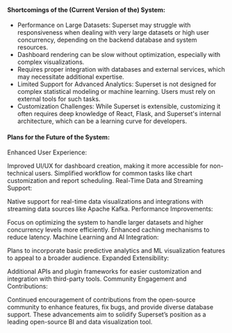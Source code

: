 #### Shortcomings of the (Current Version of the) System:

- Performance on Large Datasets: Superset may struggle with responsiveness when dealing with very large datasets or high user concurrency, depending on the backend database and system resources.
- Dashboard rendering can be slow without optimization, especially with complex visualizations.
- Requires proper integration with databases and external services, which may necessitate additional expertise.
- Limited Support for Advanced Analytics: Superset is not designed for complex statistical modeling or machine learning. Users must rely on external tools for such tasks.
- Customization Challenges: While Superset is extensible, customizing it often requires deep knowledge of React, Flask, and Superset's internal architecture, which can be a learning curve for developers.

#### Plans for the Future of the System:

Enhanced User Experience:

Improved UI/UX for dashboard creation, making it more accessible for non-technical users.
Simplified workflow for common tasks like chart customization and report scheduling.
Real-Time Data and Streaming Support:

Native support for real-time data visualizations and integrations with streaming data sources like Apache Kafka.
Performance Improvements:

Focus on optimizing the system to handle larger datasets and higher concurrency levels more efficiently.
Enhanced caching mechanisms to reduce latency.
Machine Learning and AI Integration:

Plans to incorporate basic predictive analytics and ML visualization features to appeal to a broader audience.
Expanded Extensibility:

Additional APIs and plugin frameworks for easier customization and integration with third-party tools.
Community Engagement and Contributions:

Continued encouragement of contributions from the open-source community to enhance features, fix bugs, and provide diverse database support.
These advancements aim to solidify Superset’s position as a leading open-source BI and data visualization tool.
